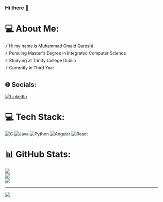 ### Hi there 👋

# 💻 About Me:
⚡ Hi my name is Muhammad Omaid Qureshi<br>⚡ Pursuing Master's Degree in Integrated Computer Science<br>⚡ Studying at Trinity College Dublin<br>⚡ Currently in Third Year<br>


## 🌐 Socials:
[![LinkedIn](https://img.shields.io/badge/LinkedIn-%230077B5.svg?logo=linkedin&logoColor=white)](https://linkedin.com/in/www.linkedin.com/in/omaidq) 

# 💻 Tech Stack:
![C](https://img.shields.io/badge/c-%2300599C.svg?style=for-the-badge&logo=c&logoColor=white) ![Java](https://img.shields.io/badge/java-%23ED8B00.svg?style=for-the-badge&logo=java&logoColor=white) ![Python](https://img.shields.io/badge/python-3670A0?style=for-the-badge&logo=python&logoColor=ffdd54) ![Angular](https://img.shields.io/badge/angular-%23DD0031.svg?style=for-the-badge&logo=angular&logoColor=white) ![React](https://img.shields.io/badge/react-%2320232a.svg?style=for-the-badge&logo=react&logoColor=%2361DAFB)
# 📊 GitHub Stats:
![](https://github-readme-stats.vercel.app/api?username=OmaidQ&theme=blue-green&hide_border=false&include_all_commits=true&count_private=true)<br/>
![](https://github-readme-streak-stats.herokuapp.com/?user=OmaidQ&theme=blue-green&hide_border=false)<br/>
![](https://github-readme-stats.vercel.app/api/top-langs/?username=OmaidQ&theme=blue-green&hide_border=false&include_all_commits=true&count_private=true&layout=compact)

---
[![](https://visitcount.itsvg.in/api?id=OmaidQ&icon=9&color=7)](https://visitcount.itsvg.in)

<!-- Proudly created with GPRM ( https://gprm.itsvg.in ) -->
